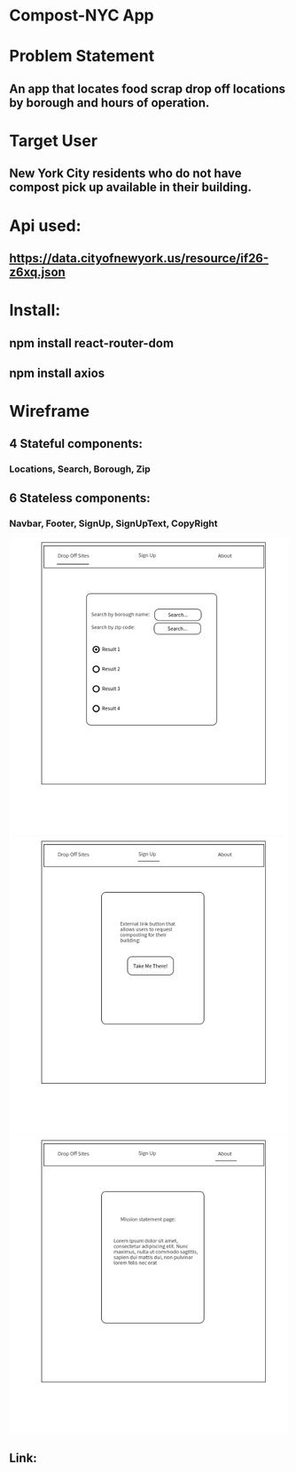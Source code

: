 # Compost-NYC App

# Problem Statement
## An app that locates food scrap drop off locations by borough and hours of operation.

# Target User
## New York City residents who do not have compost pick up available in their building.

# Api used:
## https://data.cityofnewyork.us/resource/if26-z6xq.json

# Install:
## npm install react-router-dom
## npm install axios



# Wireframe
## 4 Stateful components:

### Locations, Search, Borough, Zip

## 6 Stateless components:
### Navbar, Footer, SignUp, SignUpText, CopyRight

 ![Location Page](https://github.com/devrlora/compost-nyc/blob/master/compost-nyc/wireframe/Page1%20-%20Location.png "Location Page 1")
 ![Sign Up Page](https://github.com/devrlora/compost-nyc/blob/master/compost-nyc/wireframe/Page2%20-%20Signup.png "Sign Up Page 2")
 ![About](https://github.com/devrlora/compost-nyc/blob/master/compost-nyc/wireframe/Page3%20-%20About.png "About Page 3")

## Link:
### 